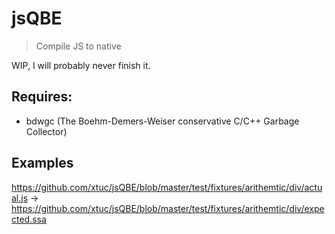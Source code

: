 # jsQBE

> Compile JS to native

WIP, I will probably never finish it.

## Requires:
- bdwgc (The Boehm-Demers-Weiser conservative C/C++ Garbage Collector)

## Examples

https://github.com/xtuc/jsQBE/blob/master/test/fixtures/arithemtic/div/actual.js -> https://github.com/xtuc/jsQBE/blob/master/test/fixtures/arithemtic/div/expected.ssa
